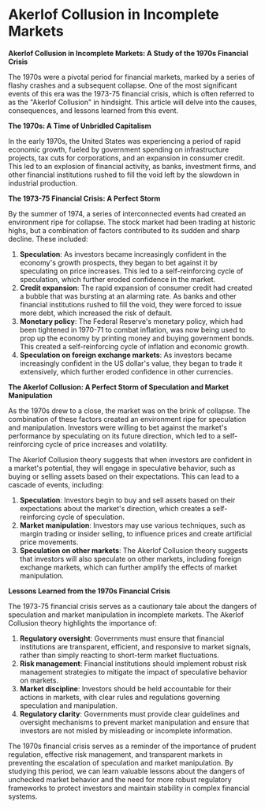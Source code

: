 # Akerlof Collusion in Incomplete Markets

**Akerlof Collusion in Incomplete Markets: A Study of the 1970s Financial Crisis**

The 1970s were a pivotal period for financial markets, marked by a series of flashy crashes and a subsequent collapse. One of the most significant events of this era was the 1973-75 financial crisis, which is often referred to as the "Akerlof Collusion" in hindsight. This article will delve into the causes, consequences, and lessons learned from this event.

**The 1970s: A Time of Unbridled Capitalism**

In the early 1970s, the United States was experiencing a period of rapid economic growth, fueled by government spending on infrastructure projects, tax cuts for corporations, and an expansion in consumer credit. This led to an explosion of financial activity, as banks, investment firms, and other financial institutions rushed to fill the void left by the slowdown in industrial production.

**The 1973-75 Financial Crisis: A Perfect Storm**

By the summer of 1974, a series of interconnected events had created an environment ripe for collapse. The stock market had been trading at historic highs, but a combination of factors contributed to its sudden and sharp decline. These included:

1. **Speculation**: As investors became increasingly confident in the economy's growth prospects, they began to bet against it by speculating on price increases. This led to a self-reinforcing cycle of speculation, which further eroded confidence in the market.
2. **Credit expansion**: The rapid expansion of consumer credit had created a bubble that was bursting at an alarming rate. As banks and other financial institutions rushed to fill the void, they were forced to issue more debt, which increased the risk of default.
3. **Monetary policy**: The Federal Reserve's monetary policy, which had been tightened in 1970-71 to combat inflation, was now being used to prop up the economy by printing money and buying government bonds. This created a self-reinforcing cycle of inflation and economic growth.
4. **Speculation on foreign exchange markets**: As investors became increasingly confident in the US dollar's value, they began to trade it extensively, which further eroded confidence in other currencies.

**The Akerlof Collusion: A Perfect Storm of Speculation and Market Manipulation**

As the 1970s drew to a close, the market was on the brink of collapse. The combination of these factors created an environment ripe for speculation and manipulation. Investors were willing to bet against the market's performance by speculating on its future direction, which led to a self-reinforcing cycle of price increases and volatility.

The Akerlof Collusion theory suggests that when investors are confident in a market's potential, they will engage in speculative behavior, such as buying or selling assets based on their expectations. This can lead to a cascade of events, including:

1. **Speculation**: Investors begin to buy and sell assets based on their expectations about the market's direction, which creates a self-reinforcing cycle of speculation.
2. **Market manipulation**: Investors may use various techniques, such as margin trading or insider selling, to influence prices and create artificial price movements.
3. **Speculation on other markets**: The Akerlof Collusion theory suggests that investors will also speculate on other markets, including foreign exchange markets, which can further amplify the effects of market manipulation.

**Lessons Learned from the 1970s Financial Crisis**

The 1973-75 financial crisis serves as a cautionary tale about the dangers of speculation and market manipulation in incomplete markets. The Akerlof Collusion theory highlights the importance of:

1. **Regulatory oversight**: Governments must ensure that financial institutions are transparent, efficient, and responsive to market signals, rather than simply reacting to short-term market fluctuations.
2. **Risk management**: Financial institutions should implement robust risk management strategies to mitigate the impact of speculative behavior on markets.
3. **Market discipline**: Investors should be held accountable for their actions in markets, with clear rules and regulations governing speculation and manipulation.
4. **Regulatory clarity**: Governments must provide clear guidelines and oversight mechanisms to prevent market manipulation and ensure that investors are not misled by misleading or incomplete information.

The 1970s financial crisis serves as a reminder of the importance of prudent regulation, effective risk management, and transparent markets in preventing the escalation of speculation and market manipulation. By studying this period, we can learn valuable lessons about the dangers of unchecked market behavior and the need for more robust regulatory frameworks to protect investors and maintain stability in complex financial systems.
